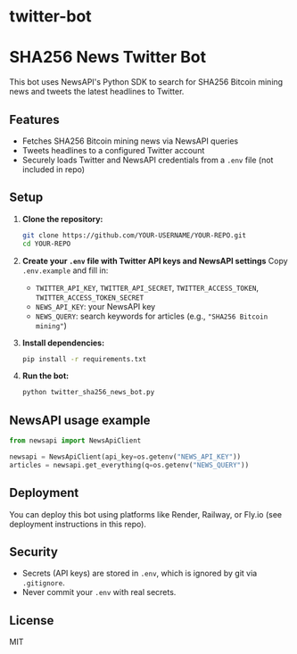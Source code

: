 # twitter-bot
# SHA256 News Twitter Bot

This bot uses NewsAPI's Python SDK to search for SHA256 Bitcoin mining news and tweets the latest headlines to Twitter.

## Features

- Fetches SHA256 Bitcoin mining news via NewsAPI queries
- Tweets headlines to a configured Twitter account
- Securely loads Twitter and NewsAPI credentials from a `.env` file (not included in repo)

## Setup

1. **Clone the repository:**
   ```sh
   git clone https://github.com/YOUR-USERNAME/YOUR-REPO.git
   cd YOUR-REPO
   ```

2. **Create your `.env` file with Twitter API keys and NewsAPI settings**
   Copy `.env.example` and fill in:
   - `TWITTER_API_KEY`, `TWITTER_API_SECRET`, `TWITTER_ACCESS_TOKEN`, `TWITTER_ACCESS_TOKEN_SECRET`
   - `NEWS_API_KEY`: your NewsAPI key
   - `NEWS_QUERY`: search keywords for articles (e.g., `"SHA256 Bitcoin mining"`)

3. **Install dependencies:**
   ```sh
   pip install -r requirements.txt
   ```

4. **Run the bot:**
   ```sh
   python twitter_sha256_news_bot.py
   ```

## NewsAPI usage example

```python
from newsapi import NewsApiClient

newsapi = NewsApiClient(api_key=os.getenv("NEWS_API_KEY"))
articles = newsapi.get_everything(q=os.getenv("NEWS_QUERY"))
```

## Deployment

You can deploy this bot using platforms like Render, Railway, or Fly.io (see deployment instructions in this repo).

## Security

- Secrets (API keys) are stored in `.env`, which is ignored by git via `.gitignore`.
- Never commit your `.env` with real secrets.

## License

MIT
